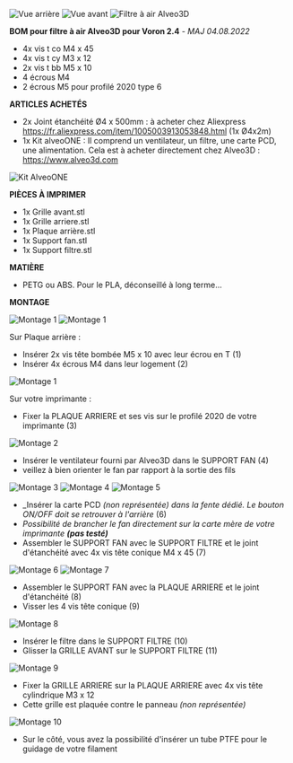 ![Vue arrière](https://github.com/Itzo1978/Voron-2.4/blob/main/VoronMods/Air%20Filter%20Alveo3D%20for%20Voron%202.4/Images/Image12.png)
![Vue avant](https://github.com/Itzo1978/Voron-2.4/blob/main/VoronMods/Air%20Filter%20Alveo3D%20for%20Voron%202.4/Images/Image13.png)
![Filtre à air Alveo3D](https://github.com/Itzo1978/Voron-2.4/blob/main/VoronMods/Air%20Filter%20Alveo3D%20for%20Voron%202.4/Images/Air%20Filter%20Alveo3D%20for%20Voron%202.4.png)

**BOM pour filtre à air Alveo3D pour Voron 2.4** - _MAJ 04.08.2022_
- 4x vis t co M4 x 45
- 4x vis t cy M3 x 12
- 2x vis t bb M5 x 10
- 4 écrous M4
- 2 écrous M5 pour profilé 2020 type 6


**ARTICLES ACHETÉS**
- 2x Joint étanchéité Ø4 x 500mm : à acheter chez Aliexpress https://fr.aliexpress.com/item/1005003913053848.html (1x Ø4x2m)
- 1x Kit alveoONE : Il comprend un ventilateur, un filtre, une carte PCD, une alimentation. Cela est à acheter directement chez Alveo3D : https://www.alveo3d.com

 ![Kit AlveoONE](https://www.alveo3d.com/wp-content/uploads/2020/01/vignette-produit-non-imprimable-PF-white2425.webp)


**PIÈCES À IMPRIMER**
- 1x Grille avant.stl
- 1x Grille arriere.stl
- 1x Plaque arrière.stl
- 1x Support fan.stl
- 1x Support filtre.stl

  
**MATIÈRE** 
- PETG ou ABS. Pour le PLA, déconseillé à long terme... 


**MONTAGE**

![Montage 1](https://github.com/Itzo1978/Voron-2.4/blob/main/VoronMods/Air%20Filter%20Alveo3D%20for%20Voron%202.4/Images/Image1.png)
![Montage 1](https://github.com/Itzo1978/Voron-2.4/blob/main/VoronMods/Air%20Filter%20Alveo3D%20for%20Voron%202.4/Images/Image2.png)

Sur Plaque arrière :
- Insérer 2x vis tête bombée M5 x 10 avec leur écrou en T (1)
- Insérer 4x écrous M4 dans leur logement (2)


![Montage 1](https://github.com/Itzo1978/Voron-2.4/blob/main/VoronMods/Air%20Filter%20Alveo3D%20for%20Voron%202.4/Images/Image3.png)

Sur votre imprimante :
- Fixer la PLAQUE ARRIERE et ses vis sur le profilé 2020 de votre imprimante (3)


![Montage 2](https://github.com/Itzo1978/Voron-2.4/blob/main/VoronMods/Air%20Filter%20Alveo3D%20for%20Voron%202.4/Images/Image4.png)

- Insérer le ventilateur fourni par Alveo3D dans le SUPPORT FAN (4)
- veillez à bien orienter le fan par rapport à la sortie des fils


![Montage 3](https://github.com/Itzo1978/Voron-2.4/blob/main/VoronMods/Air%20Filter%20Alveo3D%20for%20Voron%202.4/Images/Image5.png)
![Montage 4](https://github.com/Itzo1978/Voron-2.4/blob/main/VoronMods/Air%20Filter%20Alveo3D%20for%20Voron%202.4/Images/Image6.png)
![Montage 5](https://github.com/Itzo1978/Voron-2.4/blob/main/VoronMods/Air%20Filter%20Alveo3D%20for%20Voron%202.4/Images/Image7.png)

- _Insérer la carte PCD _(non représentée) dans la fente dédié. Le bouton ON/OFF doit se retrouver à l'arrière_ (6)
- _Possibilité de brancher le fan directement sur la carte mère de votre imprimante **(pas testé)**_
- Assembler le SUPPORT FAN avec le SUPPORT FILTRE et le joint d'étanchéité avec 4x vis tête conique M4 x 45 (7)


![Montage 6](https://github.com/Itzo1978/Voron-2.4/blob/main/VoronMods/Air%20Filter%20Alveo3D%20for%20Voron%202.4/Images/Image8.png)
![Montage 7](https://github.com/Itzo1978/Voron-2.4/blob/main/VoronMods/Air%20Filter%20Alveo3D%20for%20Voron%202.4/Images/Image9.png)

- Assembler le SUPPORT FAN avec la PLAQUE ARRIERE et le joint d'étanchéité (8)
- Visser les 4 vis tête conique (9)


![Montage 8](https://github.com/Itzo1978/Voron-2.4/blob/main/VoronMods/Air%20Filter%20Alveo3D%20for%20Voron%202.4/Images/Image10.png)

- Insérer le filtre dans le SUPPORT FILTRE (10)
- Glisser la GRILLE AVANT sur le SUPPORT FILTRE (11)


![Montage 9](https://github.com/Itzo1978/Voron-2.4/blob/main/VoronMods/Air%20Filter%20Alveo3D%20for%20Voron%202.4/Images/Image11.png)

- Fixer la GRILLE ARRIERE sur la PLAQUE ARRIERE avec 4x vis tête cylindrique M3 x 12
- Cette grille est plaquée contre le panneau _(non représentée)_


![Montage 10](https://github.com/Itzo1978/Voron-2.4/blob/main/VoronMods/Air%20Filter%20Alveo3D%20for%20Voron%202.4/Images/Image14.png)

- Sur le côté, vous avez la possibilité d'insérer un tube PTFE pour le guidage de votre filament

